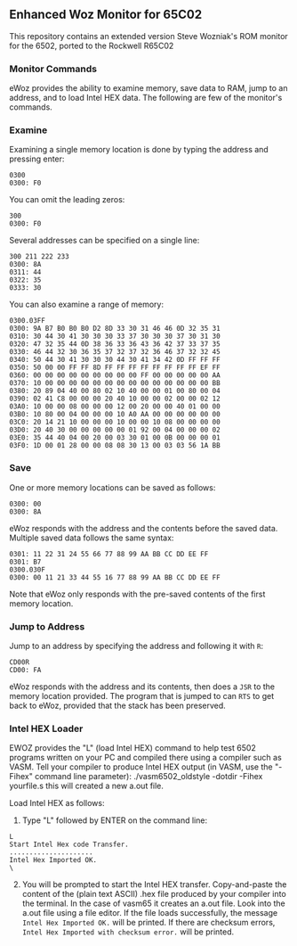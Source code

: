 Enhanced Woz Monitor for 65C02
---------------------------------------------

This repository contains an extended version Steve Wozniak's ROM monitor for the 6502, ported to the Rockwell R65C02

### Monitor Commands

eWoz provides the ability to examine memory, save data to RAM, jump to an address, and to load Intel HEX data. The following are few of the monitor's commands. 

### Examine

Examining a single memory location is done by typing the address and pressing enter:

```
0300
0300: F0
```

You can omit the leading zeros:

```
300
0300: F0
```

Several addresses can be specified on a single line:

```
300 211 222 233
0300: 8A
0311: 44
0322: 35
0333: 30
```

You can also examine a range of memory:

```
0300.03FF
0300: 9A B7 B0 B0 B0 D2 8D 33 30 31 46 46 0D 32 35 31
0310: 30 44 30 41 30 30 30 33 37 30 30 30 37 30 31 30
0320: 47 32 35 44 0D 38 36 33 36 43 36 42 37 33 37 35
0330: 46 44 32 30 36 35 37 32 37 32 36 46 37 32 32 45
0340: 50 44 30 41 30 30 30 44 30 41 34 42 0D FF FF FF
0350: 50 00 00 FF FF 8D FF FF FF FF FF FF FF FF EF FF
0360: 00 00 00 00 00 00 00 00 00 FF 00 00 00 00 00 AA
0370: 10 00 00 00 00 00 00 00 00 00 00 00 00 00 00 BB
0380: 20 89 04 40 00 80 02 10 40 00 00 01 00 80 00 04
0390: 02 41 C8 00 00 00 20 40 10 00 00 02 00 00 02 12
03A0: 10 00 00 08 00 00 00 12 00 20 00 00 40 01 00 00
03B0: 10 80 00 04 00 00 00 10 A0 AA 00 00 00 00 00 00
03C0: 20 14 21 10 00 00 00 10 00 00 10 08 00 00 00 00
03D0: 20 40 30 00 00 00 00 00 01 92 00 04 00 00 00 02
03E0: 35 44 40 04 00 20 00 03 30 01 00 0B 00 00 00 01
03F0: 1D 00 01 28 00 00 08 08 30 13 00 03 03 56 1A BB
```

### Save

One or more memory locations can be saved as follows:

```
0300: 00
0300: 8A
```

eWoz responds with the address and the contents before the saved data. Multiple saved data follows the same syntax:

```
0301: 11 22 31 24 55 66 77 88 99 AA BB CC DD EE FF
0301: B7
0300.030F
0300: 00 11 21 33 44 55 16 77 88 99 AA BB CC DD EE FF
```

Note that eWoz only responds with the pre-saved contents of the first memory location.


### Jump to Address

Jump to an address by specifying the address and following it with `R`:

```
CD00R
CD00: FA
```

eWoz responds with the address and its contents, then does a `JSR` to the memory location provided. The program that is jumped to can `RTS` to get back to eWoz, provided that the stack has been preserved.

### Intel HEX Loader

EWOZ provides the "L" (load Intel HEX) command to help test 6502 programs written on your PC and compiled there using a compiler such as VASM.
Tell your compiler to produce Intel HEX output (in VASM, use the "-Fihex" command line parameter): ./vasm6502_oldstyle  -dotdir -Fihex yourfile.s this will created a new a.out file.

Load Intel HEX  as follows: 

1) Type "L" followed by ENTER on the command line:

```
L
Start Intel Hex code Transfer.
.....................
Intel Hex Imported OK.
\

```
2) You will be prompted to start the Intel HEX transfer. Copy-and-paste the content of the (plain text ASCII) .hex file produced by your compiler into the terminal. In the case of vasm65 it creates an a.out file. Look into the a.out file using a file editor.
If the file loads successfully, the message `Intel Hex Imported OK.` will be printed. If there are checksum errors, `Intel Hex Imported with checksum error.` will be printed.




